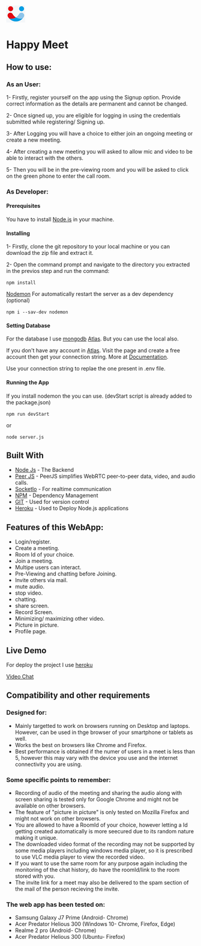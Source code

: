 <img src="Capture.PNG" style="max-width:10%;"> 

# Happy Meet 


## How to use: 

### As an User:

1- Firstly, register yourself on the app using the Signup option. Provide correct information as the details are permanent and cannot be changed.

2- Once signed up, you are eligible for logging in using the credentials submitted while registering/ Signing up. 

3- After Logging you will have a choice to either join an ongoing meeting or create a new meeting.

4- After creating a new meeting you will asked to allow mic and video to be able to interact with the others. 

5- Then you will be in the pre-viewing room and you will be asked to click on the green phone to enter the call room.
     

### As Developer:

#### Prerequisites

You have to install [Node.js](https://nodejs.org/en/) in your machine.

#### Installing

1- Firstly, clone the git repository to your local machine or you can download the zip file and extract it.

2- Open the command prompt and navigate to the directory you extracted in the previos step and run the command:
    
```
npm install
 ```

[Nodemon](https://www.npmjs.com/package/nodemon) For automatically restart the server as a dev dependency (optional)

```
npm i --sav-dev nodemon
```

#### Setting Database

For the database I use [mongodb](https://www.mongodb.com/) [Atlas](https://www.mongodb.com/cloud/atlas). But you can use the local also. 

If you don't have any account in [Atlas](https://www.mongodb.com/cloud/atlas). Visit the page and create a free account then get your connection string. More at [Documentation](https://docs.atlas.mongodb.com/tutorial/create-new-cluster/).

Use your connection string to replae the one present in .env file.


#### Running the App

If you install nodemon the you can use. (devStart script is already added to the package.json)

```
npm run devStart
```

or

```
node server.js
```


## Built With

- [Node Js](https://nodejs.org/en/) - The Backend
- [Peer JS](https://peerjs.com/) - PeerJS simplifies WebRTC peer-to-peer data, video, and audio calls.
- [SocketIo](https://socket.io/) - For realtime communication
- [NPM](https://www.npmjs.com/) - Dependency Management
- [GIT](https://git-scm.com/) - Used for version control
- [Heroku](https://heroku.com) - Used to Deploy Node.js applications


     
## Features of this WebApp:
- Login/register.
- Create a meeting.
- Room Id of your choice.
- Join a meeting.
- Multipe users can interact.
- Pre-Viewing and chatting before Joining.
- Invite others via mail.
- mute audio.
- stop video.
- chatting.
- share screen.
- Record Screen.
- Minimizing/ maximizing other video.
- Picture in picture.
- Profile page.

## Live Demo

For deploy the project I use [heroku](https://heroku.com)

[Video Chat](https://submisson-rahulgoel.herokuapp.com/)


## Compatibility and other requirements

### Designed for:

- Mainly targetted to work on browsers running on Desktop and laptops. However, can be used in thge browser of your smartphone or tablets as well.
- Works the best on browsers like Chrome and Firefox.
- Best performance is obtained if the numer of users in a meet is less than 5, however this may vary with the device you use and the internet connectivity you are using. 


### Some specific points to remember:

- Recording of audio of the meeting and sharing the audio along with screen sharing is tested only for Google Chrome and might not be available on other browsers.
- The feature of "picture in picture" is only tested on Mozilla Firefox and might not work on other browsers.
- You are allowed to have a RoomId of your choice, however letting a Id getting created automatically is more seecured due to its random nature making it unique.
- The downloaded video format of the recording may not be supported by some media players including windows media player, so it is prescribed to use VLC media player to view the recorded video.
- If you want to use the same room for any purpose again including the monitoring of the chat history, do have the roomId/link to the room stored with you.
- The invite link for a meet may also be delivered to the spam section of the mail of the person recieving the invite.


### The web app has been tested on:

- Samsung Galaxy J7 Prime (Android- Chrome)
- Acer Predator Helious 300 (Windows 10- Chrome, Firefox, Edge)
- Realme 2 pro (Android- Chrome)
- Acer Predator Helious 300 (Ubuntu- Firefox)



